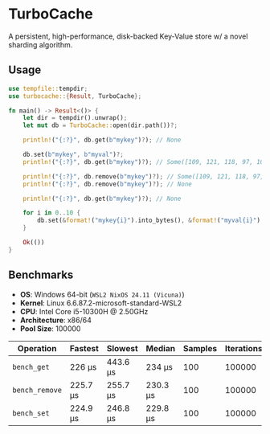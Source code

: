 # TurboCache

A persistent, high-performance, disk-backed Key-Value store w/ a novel sharding algorithm.

## Usage

```rust
use tempfile::tempdir;
use turbocache::{Result, TurboCache};

fn main() -> Result<()> {
    let dir = tempdir().unwrap();
    let mut db = TurboCache::open(dir.path())?;

    println!("{:?}", db.get(b"mykey")?); // None

    db.set(b"mykey", b"myval")?;
    println!("{:?}", db.get(b"mykey")?); // Some([109, 121, 118, 97, 108])

    println!("{:?}", db.remove(b"mykey")?); // Some([109, 121, 118, 97, 108])
    println!("{:?}", db.remove(b"mykey")?); // None

    println!("{:?}", db.get(b"mykey")?); // None

    for i in 0..10 {
        db.set(&format!("mykey{i}").into_bytes(), &format!("myval{i}").into_bytes())?;
    }

    Ok(())
}
```

## Benchmarks

- **OS**: Windows 64-bit (`WSL2 NixOS 24.11 (Vicuna)`)
- **Kernel**: Linux 6.6.87.2-microsoft-standard-WSL2
- **CPU**: Intel Core i5-10300H @ 2.50GHz
- **Architecture**: x86/64
- **Pool Size**: 100000

| Operation      | Fastest   | Slowest   | Median    | Samples | Iterations |
|----------------|-----------|-----------|-----------|---------|------------|
| `bench_get`    | 226 µs    | 443.6 µs  | 234 µs    | 100     | 100000     |
| `bench_remove` | 225.7 µs  | 255.7 µs  | 230.3 µs  | 100     | 100000     |
| `bench_set`    | 224.9 µs  | 246.8 µs  | 229.8 µs  | 100     | 100000     |

